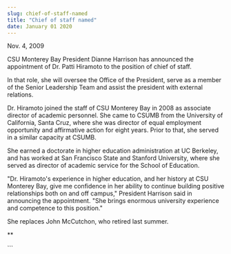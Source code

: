 ```yaml
---
slug: chief-of-staff-named
title: "Chief of staff named"
date: January 01 2020
---
```


 
<p>Nov. 4, 2009</p>
<p>
  CSU Monterey Bay President Dianne Harrison has announced the appointment of
  Dr. Patti Hiramoto to the position of chief of staff.
</p>
<p>
  In that role, she will oversee the Office of the President, serve as a member
  of the Senior Leadership Team and assist the president with external
  relations.
</p>
<p>
  Dr. Hiramoto joined the staff of CSU Monterey Bay in 2008 as associate
  director of academic personnel. She came to CSUMB from the University of
  California, Santa Cruz, where she was director of equal employment opportunity
  and affirmative action for eight years. Prior to that, she served in a similar
  capacity at CSUMB.
</p>
<p>
  She earned a doctorate in higher education administration at UC Berkeley, and
  has worked at San Francisco State and Stanford University, where she served as
  director of academic service for the School of Education.
</p>
<p>
  "Dr. Hiramoto's experience in higher education, and her history at CSU
  Monterey Bay, give me confidence in her ability to continue building positive
  relationships both on and off campus," President Harrison said in announcing
  the appointment. "She brings enormous university experience and competence to
  this position."
</p>
<p>She replaces John McCutchon, who retired last summer.</p>
<p>**</p>
<p><em> </em></p>
<p><em> </em></p>
<p><strong> </strong></p>
<p></p>
```
